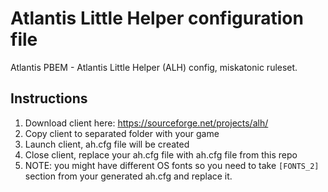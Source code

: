 # Atlantis Little Helper configuration file
Atlantis PBEM - Atlantis Little Helper (ALH) config, miskatonic ruleset.

## Instructions
1. Download client here: https://sourceforge.net/projects/alh/
2. Copy client to separated folder with your game
3. Launch client, ah.cfg file will be created
4. Close client, replace your ah.cfg file with ah.cfg file from this repo
5. NOTE: you might have different OS fonts so you need to take `[FONTS_2]` section from your generated ah.cfg and replace it.


